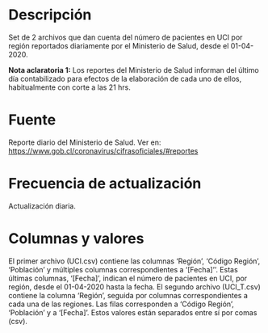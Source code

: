 # Descripción
Set de 2 archivos que dan cuenta del número de pacientes en UCI por región reportados diariamente por el Ministerio de Salud, desde el 01-04-2020.

**Nota aclaratoria 1:** Los reportes del Ministerio de Salud informan del último día contabilizado para efectos de la elaboración de cada uno de ellos, habitualmente con corte a las 21 hrs. 

# Fuente
Reporte diario del Ministerio de Salud. Ver en:
https://www.gob.cl/coronavirus/cifrasoficiales/#reportes

# Frecuencia de actualización
Actualización diaria.

# Columnas y valores
El primer archivo (UCI.csv) contiene las columnas ‘Región’, ‘Código Región’, ‘Población’ y múltiples columnas correspondientes a ‘[Fecha]’’. Estas últimas columnas, ‘[Fecha]’, indican el número de pacientes en UCI, por región, desde el 01-04-2020 hasta la fecha. El segundo archivo (UCI_T.csv) contiene la columna ‘Región’, seguida por columnas correspondientes a cada una de las regiones. Las filas corresponden a ‘Código Región’, ‘Población’ y a ‘[Fecha]’. Estos valores están separados entre sí por comas (csv).
